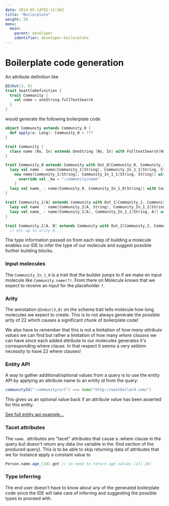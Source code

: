 ```yaml
---
date: 2014-05-14T02:13:50Z
title: "Boilerplate"
weight: 20
menu:
  main:
    parent: developer
    identifier: developer-boilerplate
---
```


# Boilerplate code generation

An attribute definition like
```scala
@InOut(3, 8)
trait SeattleDefinition {
  trait Community {
    val name = oneString.fullTextSearch
  }
}
```
would generate the following boilerplate code

```scala
object Community extends Community_0 {
  def apply(e: Long): Community_0 = ???
}

trait Community {
  class name [Ns, In] extends OneString [Ns, In] with FulltextSearch[Ns, In] with Indexed
}

trait Community_0 extends Community with Out_0[Community_0, Community_1, Community_In_1_0, Community_In_1_1] {
  lazy val name : name[Community_1[String], Community_In_1_1[String, String]] with Community_1[String] = 
    new name[Community_1[String], Community_In_1_1[String, String]] with Community_1[String] { 
      override val _kw = ":community/name" 
    }
  lazy val name_ : name[Community_0, Community_In_1_0[String]] with Community_0 = ???
}
         
trait Community_1[A] extends Community with Out_1[Community_1, Community_2, Community_In_1_1, Community_In_1_2, A] {
  lazy val name  : name[Community_2[A, String], Community_In_1_2[String, A, String]] with Community_2[A, String] = ???
  lazy val name_ : name[Community_1[A], Community_In_1_1[String, A]] with Community_1[A] = ???
}
         
trait Community_2[A, B] extends Community with Out_2[Community_2, Community_3, Community_In_1_2, Community_In_1_3, A, B] {
  // etc up to arity 8...

```

The type information passed on from each step of building a molecule enables our IDE to infer the type of our molecule and suggest possible further building blocks.

### Input molecules

The `Community_In_1_0` is a trait that the builder jumps to if we make en input molecule like `Community.name(?)`. From there on Molecule knows that we expect to receive an input for the placeholder `?`.

### Arity
The annotation `@InOut(3,8)` on the schema trait tells molecule how long molecules we expect to create. This is to not always generate the possible arity of 22 which causes a significant chunk of boilerplate code!

We also have to remember that this is not a limitation of _how many attribute values_ we can find but rather a limitation of how many _where clauses_ we can have since each added attribute to our molecules generates it's corresponding where clause. In that respect it seems a very seldom necessity to have 22 where clauses! 

### Entity API

A way to gather additional/optional values from a query is to use the entity API by applying an attribute name to an entity id from the query:

```scala
communityId(":community/url") === Some("http://eastballard.com/")
```
This gives us an optional value back if an attribute value has been asserted for this entity.

[See full entity api example...](https://github.com/scalamolecule/molecule/blob/master/examples/src/test/scala/molecule/examples/seattle/SeattleTests.scala#L24-L52)


### Tacet attributes

The `name_` attributes are "tacet" attributes that cause a :where clause in the query but doesn't return any data (no variable in the :find section of the produced query). This is to be able to skip returning data of attributes that we for instance apply a constant value to

```scala
Person.name.age_(28).get // no need to return age values (all 28)
```

### Type inferring
The end user doesn't have to know about any of the generated boilerplate code since the IDE will take care of inferring and suggesting the possible types to proceed with.